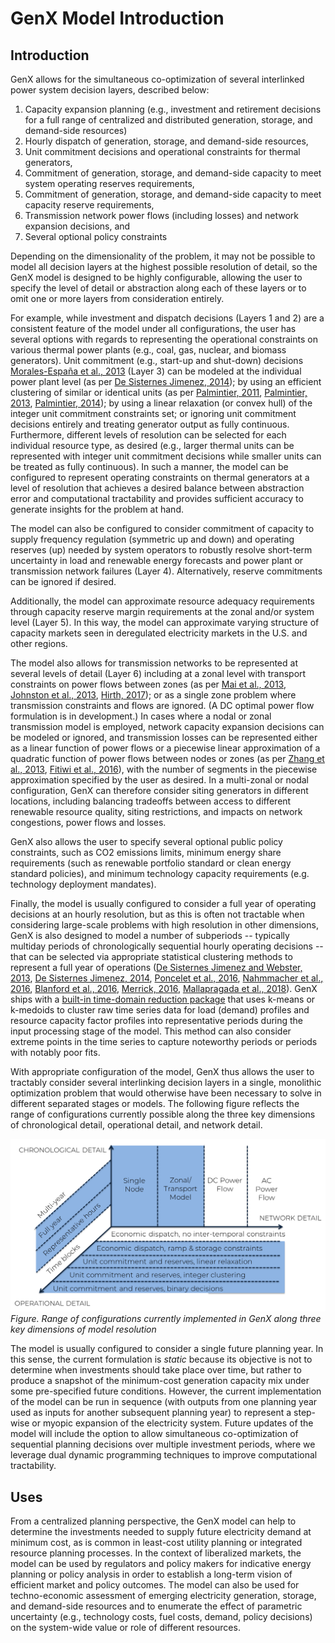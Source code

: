 # GenX Model Introduction

## Introduction

GenX allows for the simultaneous co-optimization of several interlinked power system decision layers, described below:

1. Capacity expansion planning (e.g., investment and retirement decisions for a full range of centralized and distributed generation, storage, and demand-side resources)
2. Hourly dispatch of generation, storage, and demand-side resources,
3. Unit commitment decisions and operational constraints for thermal generators,
4. Commitment of generation, storage, and demand-side capacity to meet system operating reserves requirements,
5. Commitment of generation, storage, and demand-side capacity to meet capacity reserve requirements,
6. Transmission network power flows (including losses) and network expansion decisions, and
7. Several optional policy constraints

Depending on the dimensionality of the problem, it may not be possible to model all decision layers at the highest possible resolution of detail, so the GenX model is designed to be highly configurable, allowing the user to specify the level of detail or abstraction along each of these layers or to omit one or more layers from consideration entirely.

For example, while investment and dispatch decisions (Layers 1 and 2) are a consistent feature of the model under all configurations, the user has several options with regards to representing the operational constraints on various thermal power plants (e.g., coal, gas, nuclear, and biomass generators). Unit commitment (e.g., start-up and shut-down) decisions [Morales-España et al., 2013](https://ieeexplore.ieee.org/document/6672560) (Layer 3) can be modeled at the individual power plant level (as per [De Sisternes Jimenez, 2014](https://globalchange.mit.edu/publication/15977)); by using an efficient clustering of similar or identical units (as per [Palmintier, 2011](https://pennstate.pure.elsevier.com/en/publications/impact-of-unit-commitment-constraints-on-generation-expansion-pla), [Palmintier, 2013](https://dspace.mit.edu/handle/1721.1/79147), [Palmintier, 2014](https://ieeexplore.ieee.org/document/6684593)); by using a linear relaxation (or convex hull) of the integer unit commitment constraints set; or ignoring unit commitment decisions entirely and treating generator output as fully continuous. Furthermore, different levels of resolution can be selected for each individual resource type, as desired (e.g., larger thermal units can be represented with integer unit commitment decisions while smaller units can be treated as fully continuous). In such a manner, the model can be configured to represent operating constraints on thermal generators at a level of resolution that achieves a desired balance between abstraction error and computational tractability and provides sufficient accuracy to generate insights for the problem at hand.

The model can also be configured to consider commitment of capacity to supply frequency regulation (symmetric up and down) and operating reserves (up) needed by system operators to robustly resolve short-term uncertainty in load and renewable energy forecasts and power plant or transmission network failures (Layer 4). Alternatively, reserve commitments can be ignored if desired.

Additionally, the model can approximate resource adequacy requirements through capacity reserve margin requirements at the zonal and/or system level (Layer 5). In this way, the model can approximate varying structure of capacity markets seen in deregulated electricity markets in the U.S. and other regions.

The model also allows for transmission networks to be represented at several levels of detail (Layer 6) including at a zonal level with transport constraints on power flows between zones (as per [Mai et al., 2013](https://www.nrel.gov/docs/fy13osti/56723.pdf), [Johnston et al., 2013](http://rael.berkeley.edu/old_drupal/sites/default/files/SWITCH-WECC_Documentation_October_2013.pdf), [Hirth, 2017](https://neon.energy/emma-documentation.pdf)); or as a single zone problem where transmission constraints and flows are ignored. (A DC optimal power flow formulation is in development.) In cases where a nodal or zonal transmission model is employed, network capacity expansion decisions can be modeled or ignored, and transmission losses can be represented either as a linear function of power flows or a piecewise linear approximation of a quadratic function of power flows between nodes or zones (as per [Zhang et al., 2013](https://digital-library.theiet.org/content/journals/10.1049/iet-gtd.2012.0666), [Fitiwi et al., 2016](https://ideas.repec.org/a/eee/energy/v101y2016icp343-358.html)), with the number of segments in the piecewise approximation specified by the user as desired. In a multi-zonal or nodal configuration, GenX can therefore consider siting generators in different locations, including balancing tradeoffs between access to different renewable resource quality, siting restrictions, and impacts on network congestions, power flows and losses.

GenX also allows the user to specify several optional public policy constraints, such as CO2 emissions limits, minimum energy share requirements (such as renewable portfolio standard or clean energy standard policies), and minimum technology capacity requirements (e.g. technology deployment mandates).

Finally, the model is usually configured to consider a full year of operating decisions at an hourly resolution, but as this is often not tractable when considering large-scale problems with high resolution in other dimensions, GenX is also designed to model a number of subperiods -- typically multiday periods of chronologically sequential hourly operating decisions -- that can be selected via appropriate statistical clustering methods to represent a full year of operations ([De Sisternes Jimenez and Webster, 2013](https://dspace.mit.edu/handle/1721.1/102959), [De Sisternes Jimenez, 2014](https://globalchange.mit.edu/publication/15977), [Poncelet et al., 2016](https://www.sciencedirect.com/science/article/abs/pii/S0306261915013276#:~:text=However%2C%20increasing%20the%20level%20of,in%20an%20increased%20computational%20cost.&text=To%20do%20so%2C%20the%20impact,renewable%20energy%20sources%20(IRES).), [Nahmmacher et al., 2016](https://www.sciencedirect.com/science/article/abs/pii/S0360544216308556), [Blanford et al., 2016](https://ideas.repec.org/a/aen/journl/ej39-3-blanfor.html), [Merrick, 2016](https://www.osti.gov/pages/biblio/1324468), [Mallapragada et al., 2018](https://www.sciencedirect.com/science/article/abs/pii/S0360544218315238)). GenX ships with a [built-in time-domain reduction package](https://genxproject.github.io/GenX/docs/build/time_domain_reduction.html) that uses k-means or k-medoids to cluster raw time series data for load (demand) profiles and resource capacity factor profiles into representative periods during the input processing stage of the model. This method can also consider extreme points in the time series to capture noteworthy periods or periods with notably poor fits.

With appropriate configuration of the model, GenX thus allows the user to tractably consider several interlinking decision layers in a single, monolithic optimization problem that would otherwise have been necessary to solve in different separated stages or models. The following figure reflects the range of configurations currently possible along the three key dimensions of chronological detail, operational detail, and network detail.


![Range of configurations currently implemented in GenX along three key dimensions of model resolution](assets/Dimensions_graphic3.png)
*Figure. Range of configurations currently implemented in GenX along three key dimensions of model resolution*

The model is usually configured to consider a single future planning year. In this sense, the current formulation is *static* because its objective is not to determine when investments should take place over time, but rather to produce a snapshot of the minimum-cost generation capacity mix under some pre-specified future conditions. However, the current implementation of the model can be run in sequence (with outputs from one planning year used as inputs for another subsequent planning year) to represent a step-wise or myopic expansion of the electricity system. Future updates of the model will include the option to allow simultaneous co-optimization of sequential planning decisions over multiple investment periods, where we leverage dual dynamic programming techniques to improve computational tractability.

## Uses

From a centralized planning perspective, the GenX model can help to determine the investments needed to supply future electricity demand at minimum cost, as is common in least-cost utility planning or integrated resource planning processes. In the context of liberalized markets, the model can be used by regulators and policy makers for indicative energy planning or policy analysis in order to establish a long-term vision of efficient market and policy outcomes. The model can also be used for techno-economic assessment of emerging electricity generation, storage, and demand-side resources and to enumerate the effect of parametric uncertainty (e.g., technology costs, fuel costs, demand, policy decisions) on the system-wide value or role of different resources.